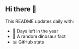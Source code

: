 ## Hi there 🦖

This README updates daily with:
- 📅 Days left in the year
- 🦕 A random dinosaur fact
- 📊 GitHub stats


